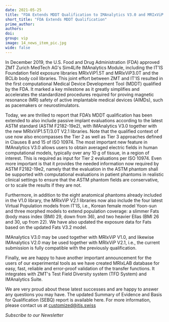 ```yaml
---
date: 2021-05-25
title: "FDA Extends MDDT Qualification to IMAnalytics V3.0 and MRIxViP V2.1"
short_title: "FDA Extends MDDT Qualification"
prime_author: 
authors: 
doi: 
group: vip
image: 14_news_item_pic.jpg
wide: false
---
```



In December 2019, the U.S. Food and Drug Administration (FDA) approved ZMT Zurich MedTech AG's Sim4Life IMAnalytics Module, including the IT’IS Foundation field exposure libraries MRIxViP1.5T and MRIxViP3.0T and the BCLib body coil libraries. This joint effort between ZMT and IT'IS resulted in the first computational Medical Device Development Tool (MDDT) qualified by the FDA. It marked a key milestone as it greatly simplifies and accelerates the standardized procedures required for proving magnetic resonance (MR) safety of active implantable medical devices (AIMDs), such as pacemakers or neurostimulators.

Today, we are thrilled to report that FDA’s MDDT qualification has been extended to also include passive implant evaluations according to the latest ASTM standard (ASTM F2182-19e2), with IMAnalytics V3.0 together with the new MRIxViP1.5T/3.0T V2.1 libraries. Note that the qualified context of use now also encompasses the Tier 2 as well as Tier 3 approaches defined in Clauses 8 and 15 of ISO 10974.
The most important new feature in IMAnalytics V3.0 allows users to obtain averaged electric fields in human computational models, typically over any 10 g of tissue, in a region of interest. This is required as input for Tier 2 evaluations per ISO 10974. Even more important is that it provides the needed information now required by ASTM F2182-19e2, namely that the evaluation in the ASTM phantom shall be supported with computational evaluations in patient phantoms in realistic clinical settings to ensure that the ASTM phantom fields are conservative, or to scale the results if they are not.

Furthermore, in addition to the eight anatomical phantoms already included in the V1.0 library, the MRIxViP V2.1 libraries now also include the four latest Virtual Population models from IT’IS, i.e., Korean female model Yoon-sun and three morphed models to extend population coverage: a slimmer Fats (body mass index (BMI) 29, down from 36), and two heavier Ellas (BMI 26 and 30, up from 22). We have also updated the exposure data for Fats based on the updated Fats V3.2 model.

IMAnalytics V3.0 may be used together with MRIxViP V1.0, and likewise IMAnalytics V2.0 may be used together with MRIxViP V2.1, i.e., the current submission is fully compatible with the previously qualification.

Finally, we are happy to have another important announcement for the users of our experimental tools as we have created MRIxLAB database for easy, fast, reliable and error-proof validation of the transfer functions. It integrates with ZMT's Test Field Diversity system (TFD System) and IMAnalytics Suite.

We are very proud about these latest successes and are happy to answer any questions you may have. The updated Summary of Evidence and Basis for Qualification (SEBQ) report is available here. For more information, please contact us at [customized@itis.swiss](mailto:customized@itis.swiss)

*Subscribe to our Newsletter*
